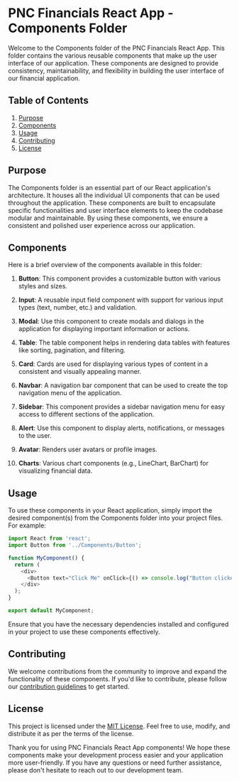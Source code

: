 # PNC Financials React App - Components Folder

Welcome to the Components folder of the PNC Financials React App. This folder contains the various reusable components that make up the user interface of our application. These components are designed to provide consistency, maintainability, and flexibility in building the user interface of our financial application.

## Table of Contents

1. [Purpose](#purpose)
2. [Components](#components)
3. [Usage](#usage)
4. [Contributing](#contributing)
5. [License](#license)

## Purpose

The Components folder is an essential part of our React application's architecture. It houses all the individual UI components that can be used throughout the application. These components are built to encapsulate specific functionalities and user interface elements to keep the codebase modular and maintainable. By using these components, we ensure a consistent and polished user experience across our application.

## Components

Here is a brief overview of the components available in this folder:

1. **Button**: This component provides a customizable button with various styles and sizes.

2. **Input**: A reusable input field component with support for various input types (text, number, etc.) and validation.

3. **Modal**: Use this component to create modals and dialogs in the application for displaying important information or actions.

4. **Table**: The table component helps in rendering data tables with features like sorting, pagination, and filtering.

5. **Card**: Cards are used for displaying various types of content in a consistent and visually appealing manner.

6. **Navbar**: A navigation bar component that can be used to create the top navigation menu of the application.

7. **Sidebar**: This component provides a sidebar navigation menu for easy access to different sections of the application.

8. **Alert**: Use this component to display alerts, notifications, or messages to the user.

9. **Avatar**: Renders user avatars or profile images.

10. **Charts**: Various chart components (e.g., LineChart, BarChart) for visualizing financial data.

## Usage

To use these components in your React application, simply import the desired component(s) from the Components folder into your project files. For example:

```javascript
import React from 'react';
import Button from '../Components/Button';

function MyComponent() {
  return (
    <div>
      <Button text="Click Me" onClick={() => console.log("Button clicked")} />
    </div>
  );
}

export default MyComponent;
```

Ensure that you have the necessary dependencies installed and configured in your project to use these components effectively.

## Contributing

We welcome contributions from the community to improve and expand the functionality of these components. If you'd like to contribute, please follow our [contribution guidelines](CONTRIBUTING.md) to get started.

## License

This project is licensed under the [MIT License](LICENSE.md). Feel free to use, modify, and distribute it as per the terms of the license.

Thank you for using PNC Financials React App components! We hope these components make your development process easier and your application more user-friendly. If you have any questions or need further assistance, please don't hesitate to reach out to our development team.
